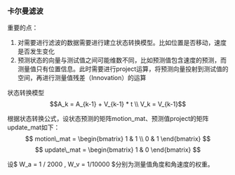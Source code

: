 ### 卡尔曼滤波
重要的点：
1. 对需要进行滤波的数据需要进行建立状态转换模型。比如位置是否移动，速度是否发生变化
2. 预测状态的向量与测试值之间可能维数不同，比如预测值包含速度的预测，而测量值只有位置信息。此时需要进行project运算，将预测向量投射到测试值的空间，再进行测量值残差（Innovation）的运算

状态转换模型
$$A_k = A_{k-1} + V_{k-1} * t  \\ V_k = V_{k-1}$$


根据状态转换公式，设状态预测的矩阵motion_mat、预测值project的矩阵update_mat如下：
$$
motion\_mat = \begin{bmatrix}
  1 & 1 \\
  0 & 1
\end{bmatrix}
$$
$$
update\_mat = \begin{bmatrix}
  1 & 0
\end{bmatrix}
$$

设$ W_a = 1 / 2000 , W_v = 1/10000 $分别为测量值角度和角速度的权重。

